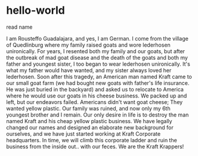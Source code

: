# hello-world
read name

I am Rousteffo Guadalajara, and yes, I am German. I come from the village of Quedlinburg where my family raised goats and wore lederhosen unironically. For years, I resented both my family and our goats, but after the outbreak of mad goat disease and the death of the goats and both my father and youngest sister, I too began to wear lederhosen unironically. It's what my father would have wanted, and my sister always loved her lederhosen. Soon after this tragedy, an American man named Kraft came to our small goat farm (we had bought new goats with father's life insurance. He was just buried in the backyard) and asked us to relocate to America where he would use our goats in his cheese business. We packed up and left, but our endeavors failed. Americans didn't want goat cheese; They wanted yellow plastic. Our family was ruined, and now only my 6th youngest brother and I remain. Our only desire in life is to destroy the man named Kraft and his cheap yellow plastic business. We have legally changed our names and designed an elaborate new background for ourselves, and we have just started working at Kraft Corporate headquarters. In time, we will climb this corporate ladder and ruin the business from the inside out.. with our feces. We are the Kraft Krappers!
